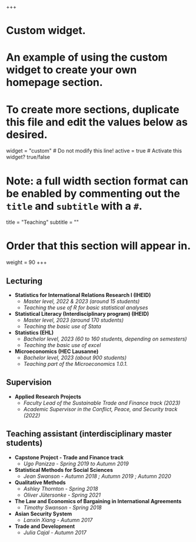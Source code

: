 +++
# Custom widget.
# An example of using the custom widget to create your own homepage section.
# To create more sections, duplicate this file and edit the values below as desired.
widget = "custom"  # Do not modify this line!
active = true  # Activate this widget? true/false

# Note: a full width section format can be enabled by commenting out the `title` and `subtitle` with a `#`.
title = "Teaching"
subtitle = ""

# Order that this section will appear in.
weight = 90
+++


## Lecturing 

- **Statistics for International Relations Research I (IHEID)**
  - _Master level, 2022 & 2023 (around 15 students)_
  - _Teaching the use of R for basic statistical analyses_
- **Statistical Literacy (Interdisciplinary program) (IHEID)**
  - _Master level, 2023 (around 170 students)_ 
  - _Teaching the basic use of Stata_
- **Statistics (EHL)**
  - _Bachelor level, 2023 (60 to 160 students, depending on semesters)_ 
  - _Teaching the basic use of excel_
- **Microeconomics (HEC Lausanne)**
  - _Bachelor level, 2023 (about 900 students)_
  - _Teaching part of the Microeconomics 1.0.1._

## Supervision

- **Applied Research Projects**
  - _Faculty Lead of the Sustainable Trade and Finance track (2023)_
  - _Academic Supervisor in the Conflict, Peace, and Security track (2022)_

## Teaching assistant (interdisciplinary master students)

- **Capstone Project - Trade and Finance track**
  - _Ugo Panizza - Spring 2019 to Autumn 2019_
- **Statistical Methods for Social Sciences**
  - _Jean Swanson  - Autumn 2018 ; Autumn 2019 ; Autumn 2020_
- **Qualitative Methods**
  - _Ashley Thornton - Spring 2018_
  - _Oliver Jütersonke - Spring 2021_
- **The Law and Economics of Bargaining in International Agreements**
  - _Timothy Swanson - Spring 2018_
- **Asian Security System**
  - _Lanxin Xiang - Autumn 2017_
- **Trade and Development**
  - _Julia Cajal - Autumn 2017_

